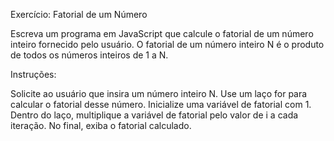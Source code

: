 Exercício: Fatorial de um Número

Escreva um programa em JavaScript que calcule o fatorial de um número inteiro fornecido pelo usuário. 
O fatorial de um número inteiro N é o produto de todos os números inteiros de 1 a N.

Instruções:

Solicite ao usuário que insira um número inteiro N.
Use um laço for para calcular o fatorial desse número.
Inicialize uma variável de fatorial com 1.
Dentro do laço, multiplique a variável de fatorial pelo valor de i a cada iteração.
No final, exiba o fatorial calculado.